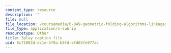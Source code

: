 ```yaml
---
content_type: resource
description: ''
file: null
file_location: /coursemedia/6-849-geometric-folding-algorithms-linkages-origami-polyhedra-fall-2012/5c71802ddc1e5f9ab8fdefd03fe977ac_7RrVVji3pH8.vtt
file_type: application/x-subrip
resourcetype: Other
title: 3play caption file
uid: 5c71802d-dc1e-5f9a-b8fd-efd03fe977ac
---
```

